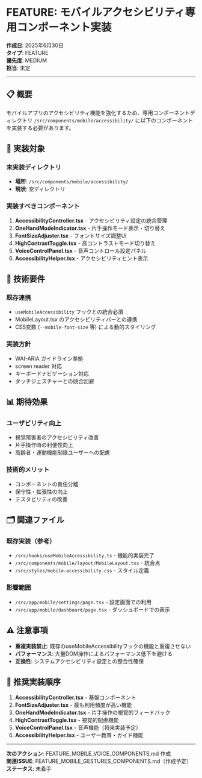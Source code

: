 # FEATURE: モバイルアクセシビリティ専用コンポーネント実装

**作成日**: 2025年6月30日  
**タイプ**: FEATURE  
**優先度**: MEDIUM  
**担当**: 未定  

---

## 📋 概要

モバイルアプリのアクセシビリティ機能を強化するため、専用コンポーネントディレクトリ `/src/components/mobile/accessibility/` に以下のコンポーネントを実装する必要があります。

## 🎯 実装対象

### **未実装ディレクトリ**
- **場所**: `/src/components/mobile/accessibility/`
- **現状**: 空ディレクトリ

### **実装すべきコンポーネント**
1. **AccessibilityController.tsx** - アクセシビリティ設定の統合管理
2. **OneHandModeIndicator.tsx** - 片手操作モード表示・切り替え
3. **FontSizeAdjuster.tsx** - フォントサイズ調整UI
4. **HighContrastToggle.tsx** - 高コントラストモード切り替え
5. **VoiceControlPanel.tsx** - 音声コントロール設定パネル
6. **AccessibilityHelper.tsx** - アクセシビリティヒント表示

## 🔧 技術要件

### **既存連携**
- `useMobileAccessibility` フックとの統合必須
- MobileLayout.tsx のアクセシビリティバーとの連携
- CSS変数 (`--mobile-font-size` 等) による動的スタイリング

### **実装方針**
- WAI-ARIA ガイドライン準拠
- screen reader 対応
- キーボードナビゲーション対応
- タッチジェスチャーとの競合回避

## 📊 期待効果

### **ユーザビリティ向上**
- 視覚障害者のアクセシビリティ改善
- 片手操作時の利便性向上
- 高齢者・運動機能制限ユーザーへの配慮

### **技術的メリット**
- コンポーネントの責任分離
- 保守性・拡張性の向上
- テスタビリティの改善

## 🗂️ 関連ファイル

### **既存実装（参考）**
- `/src/hooks/useMobileAccessibility.ts` - 機能的実装完了
- `/src/components/mobile/layout/MobileLayout.tsx` - 統合点
- `/src/styles/mobile-accessibility.css` - スタイル定義

### **影響範囲**
- `/src/app/mobile/settings/page.tsx` - 設定画面での利用
- `/src/app/mobile/dashboard/page.tsx` - ダッシュボードでの表示

## ⚠️ 注意事項

- **重複実装禁止**: 既存のuseMobileAccessibilityフックの機能と重複させない
- **パフォーマンス**: 大量DOM操作によるパフォーマンス低下を避ける
- **互換性**: システムアクセシビリティ設定との整合性確保

## 📅 推奨実装順序

1. **AccessibilityController.tsx** - 基盤コンポーネント
2. **FontSizeAdjuster.tsx** - 最も利用頻度が高い機能
3. **OneHandModeIndicator.tsx** - 片手操作の視覚的フィードバック
4. **HighContrastToggle.tsx** - 視覚的配慮機能
5. **VoiceControlPanel.tsx** - 音声機能（将来実装予定）
6. **AccessibilityHelper.tsx** - ユーザー教育・ガイド機能

---

**次のアクション**: FEATURE_MOBILE_VOICE_COMPONENTS.md 作成  
**関連ISSUE**: FEATURE_MOBILE_GESTURES_COMPONENTS.md（作成予定）  
**ステータス**: 未着手